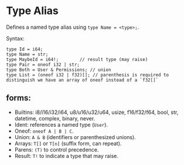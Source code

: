 # Type Alias

Defines a named type alias using `type Name = <type>;`.

Syntax:

```pld
type Id = i64;
type Name = str;
type MaybeId = i64!;        // result type (may raise)
type Pair = oneof i32 | str;
type Both = User & Permissions; // union
type List = (oneof i32 | f32)[]; // parenthesis is required to distinguish we have an array of oneof instead of a `f32[]`
```

## forms:

- Builtins: i8/i16/i32/i64, u8/u16/u32/u64, usize, f16/f32/f64, bool, str, datetime, complex, binary, never.
- Ident: references a named type (`User`).
- Oneof: `oneof A | B | C`.
- Union: `A & B` (identifiers or parenthesized unions).
- Arrays: `T[]` or `T[n]` (suffix form, can repeat).
- Parens: `(T)` to control precedence.
- Result: `T!` to indicate a type that may raise.

